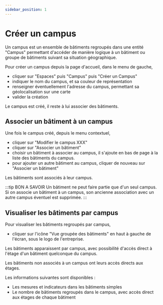```yaml
---
sidebar_position: 1
---
```


# Créer un campus

Un campus est un ensemble de bâtiments regroupés dans une entité "Campus" permettant d'accéder de manière logique à un bâtiment ou groupe de bâtiments suivant sa situation géographique.

Pour créer un campus depuis la page d'accueil, dans le menu de gauche,

-   cliquer sur "Espaces" puis "Campus" puis "Créer un Campus"
-   indiquer le nom du campus, et sa couleur de représentation
-   renseigner éventuellement l'adresse du campus, permettant sa géolocalisation sur une carte
-   valider la création

Le campus est créé, il reste à lui associer des bâtiments.

## Associer un bâtiment à un campus

Une fois le campus créé, depuis le menu contextuel,
-   cliquer sur "Modifier le campus XXX"
-   cliquer sur "Associer un bâtiment"
-   choisir un bâtiment à associer au campus, il s'ajoute en bas de page à la liste des bâtiments du campus.
-   pour ajouter un autre bâtiment au campus, cliquer de nouveau sur "Associer un bâtiment"

Les bâtiments sont associés à leur campus.

:::tip BON A SAVOIR
Un bâtiment ne peut faire partie que d'un seul campus.
Si on associe un bâtiment à un campus, son ancienne association avec un autre campus éventuel est supprimée.
:::


## Visualiser les bâtiments par campus

Pour visualiser les bâtiments regroupés par campus,

-   cliquer sur l'icône "Vue groupée des bâtiments" en haut à gauche de l'écran, sous le logo de l'entreprise.

Les bâtiments apparaissent par campus, avec possibilité d'accès direct à l'étage d'un bâtiment quelconque du campus.

Les bâtiments non associés à un campus ont leurs accès directs aux étages.

Les informations suivantes sont disponibles :
-   Les mesures et indicateurs dans les bâtiments simples
-   Le nombre de bâtiments regroupés dans le campus, avec accès direct aux étages de chaque bâtiment